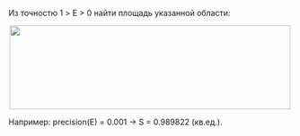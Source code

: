 Из точностю 1 > E > 0 найти площадь указанной области:
<p align="center">  <img src="https://skr.sh/i/230121/Ov5NWgZl.png?download=1&name=%D0%A1%D0%BA%D1%80%D0%B8%D0%BD%D1%88%D0%BE%D1%82%2023-01-2021%2017:50:12.png" width="500" height="150" /> </p>

Например: 
precision(E) = 0.001 ->  S = 0.989822 (кв.ед.).
